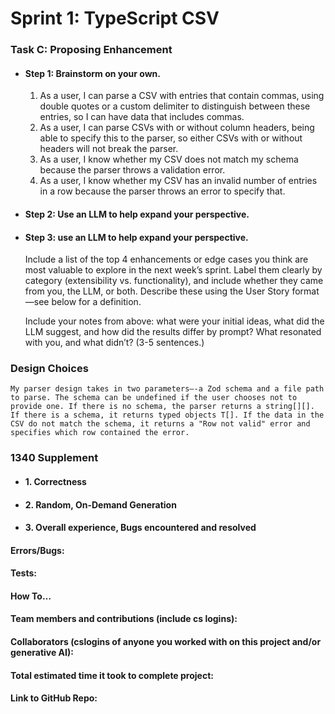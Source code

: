 # Sprint 1: TypeScript CSV

### Task C: Proposing Enhancement

- #### Step 1: Brainstorm on your own.

    1. As a user, I can parse a CSV with entries that contain commas, using double quotes or a custom delimiter to distinguish between these entries, so I can have data that includes commas.
    2. As a user, I can parse CSVs with or without column headers, being able to specify this to the parser, so either CSVs with or without headers will not break the parser.
    3. As a user, I know whether my CSV does not match my schema because the parser throws a validation error.
    4. As a user, I know whether my CSV has an invalid number of entries in a row because the parser throws an error to specify that.

- #### Step 2: Use an LLM to help expand your perspective.

- #### Step 3: use an LLM to help expand your perspective.

    Include a list of the top 4 enhancements or edge cases you think are most valuable to explore in the next week’s sprint. Label them clearly by category (extensibility vs. functionality), and include whether they came from you, the LLM, or both. Describe these using the User Story format—see below for a definition. 

    Include your notes from above: what were your initial ideas, what did the LLM suggest, and how did the results differ by prompt? What resonated with you, and what didn’t? (3-5 sentences.) 

### Design Choices

    My parser design takes in two parameters—-a Zod schema and a file path to parse. The schema can be undefined if the user chooses not to provide one. If there is no schema, the parser returns a string[][]. If there is a schema, it returns typed objects T[]. If the data in the CSV do not match the schema, it returns a "Row not valid" error and specifies which row contained the error.

### 1340 Supplement

- #### 1. Correctness

- #### 2. Random, On-Demand Generation

- #### 3. Overall experience, Bugs encountered and resolved
#### Errors/Bugs:
#### Tests:
#### How To…

#### Team members and contributions (include cs logins):

#### Collaborators (cslogins of anyone you worked with on this project and/or generative AI):
#### Total estimated time it took to complete project:
#### Link to GitHub Repo:  
